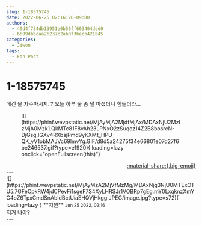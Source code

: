 ```yaml
---
slug: 1-18575745
date: 2022-06-25 02:16:26+09:00
authors:
  - 49d4f734db13951e0b56ff603404ded0
  - 6599dbbcaa26237c2ab0f3becb421b45
categories:
  - Jiwon
tags:
  - Fan Post
---
```


# 1-18575745

<div class="post-container" markdown="1">
<div class="content-container md-sidebar__scrollwrap" markdown="1">

메건 물 자주마시지..? 오늘 하루 물 좀 덜 마셨더니 힘들더라...
<figure markdown="1">
![](https://phinf.wevpstatic.net/MjAyMjA2MjdfMjAx/MDAxNjU2MzIzMjA0Mzk1.QkMTc81F8vAh23LPNxO2zSuqcz14Z2B8bosrcN-DjGsg.IGXv4RXbsjPmd9yKXMt_HPU-QK_yV1obMAJVc69lmvYg.GIF/d8d5a24275f34e66801e07d27f6be246537.gif?type=e1920){ loading=lazy onclick="openFullscreen(this)"}
</figure>


</div>
</div>

<div style="text-align: right;" markdown="1">
<a href="https://weverse.io/fromis9/fanpost/1-18575745" style="text-align: right;">:material-share:{.big-emoji}</a>
</div>
---

<div class="comments-container md-sidebar__scrollwrap" markdown="1">
<div class="comment" markdown="1">
<div class='id-container' markdown="1">
![](https://phinf.wevpstatic.net/MjAyMzA2MjVfMzMg/MDAxNjg3NjU0MTExOTU5.7GFeCpkRW4jdCPevFi1sgeF7S4XyLHRSJr1VOBRp7gEg.mY0LxqknzXmYC4oZ6TpxCmdSnAbldBctUiaEHQVjHkgg.JPEG/image.jpg?type=s72){ loading=lazy }
**<span class="artist">지원</span>** <small>Jun 25 2022, 02:16</small><br>
</div>
<div class='comment-body' markdown="1">
저거 나야?
</div>
</div>
</div>
---
